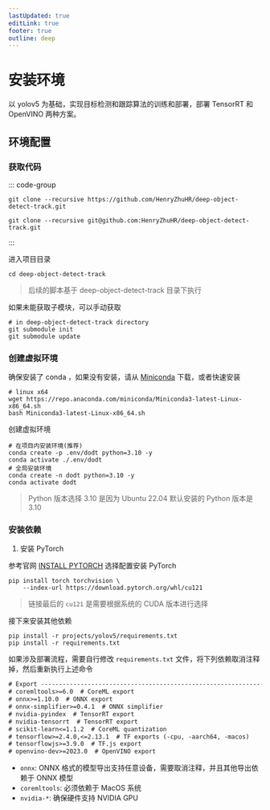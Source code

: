 ```yaml
---
lastUpdated: true
editLink: true
footer: true
outline: deep
---
```


# 安装环境


以 yolov5 为基础，实现目标检测和跟踪算法的训练和部署，部署 TensorRT 和 OpenVINO 两种方案。

## 环境配置

### 获取代码

::: code-group
```shell [HTTP]
git clone --recursive https://github.com/HenryZhuHR/deep-object-detect-track.git
```
```shell [SSH]
git clone --recursive git@github.com:HenryZhuHR/deep-object-detect-track.git
```
::: 

进入项目目录

```shell
cd deep-object-detect-track
```

> 后续的脚本基于 deep-object-detect-track 目录下执行

如果未能获取子模块，可以手动获取
```shell
# in deep-object-detect-track directory
git submodule init
git submodule update
```

### 创建虚拟环境

确保安装了 conda ，如果没有安装，请从 [Miniconda](https://docs.anaconda.com/free/miniconda/index.html) 下载，或者快速安装
  
```shell
# linux x64
wget https://repo.anaconda.com/miniconda/Miniconda3-latest-Linux-x86_64.sh
bash Miniconda3-latest-Linux-x86_64.sh
```

创建虚拟环境
```shell
# 在项目内安装环境(推荐)
conda create -p .env/dodt python=3.10 -y
conda activate ./.env/dodt
# 全局安装环境
conda create -n dodt python=3.10 -y
conda activate dodt
```
> Python 版本选择 3.10 是因为 Ubuntu 22.04 默认安装的 Python 版本是 3.10

### 安装依赖

1. 安装 PyTorch

参考官网 [INSTALL PYTORCH](https://pytorch.org/get-started/locally/) 选择配置安装 PyTorch

```shell
pip install torch torchvision \
    --index-url https://download.pytorch.org/whl/cu121
```
> 链接最后的 `cu121` 是需要根据系统的 CUDA 版本进行选择

接下来安装其他依赖

```shell
pip install -r projects/yolov5/requirements.txt
pip install -r requirements.txt
```

如果涉及部署流程，需要自行修改 `requirements.txt` 文件，将下列依赖取消注释掉，然后重新执行上述命令

```txt
# Export ----------------------------------------------------------------------
# coremltools>=6.0  # CoreML export
# onnx>=1.10.0  # ONNX export
# onnx-simplifier>=0.4.1  # ONNX simplifier
# nvidia-pyindex  # TensorRT export
# nvidia-tensorrt  # TensorRT export
# scikit-learn<=1.1.2  # CoreML quantization
# tensorflow>=2.4.0,<=2.13.1  # TF exports (-cpu, -aarch64, -macos)
# tensorflowjs>=3.9.0  # TF.js export
# openvino-dev>=2023.0  # OpenVINO export
```
- `onnx`: ONNX 格式的模型导出支持任意设备，需要取消注释，并且其他导出依赖于 ONNX 模型
- `coremltools`: 必须依赖于 MacOS 系统
- `nvidia-*`: 确保硬件支持 NVIDIA GPU
